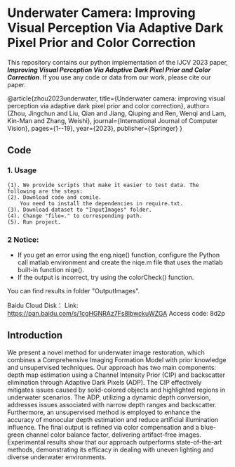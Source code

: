 # Underwater Camera: Improving Visual Perception Via Adaptive Dark Pixel Prior and Color Correction

This repository contains our python implementation of the IJCV 2023 paper, ***Improving Visual Perception Via Adaptive Dark
Pixel Prior and Color Correction***. If you use any code or data from our work, please cite our paper.

@article{zhou2023underwater,
  title={Underwater camera: improving visual perception via adaptive dark pixel prior and color correction},
  author={Zhou, Jingchun and Liu, Qian and Jiang, Qiuping and Ren, Wenqi and Lam, Kin-Man and Zhang, Weishi},
  journal={International Journal of Computer Vision},
  pages={1--19},
  year={2023},
  publisher={Springer}
}

## Code

### 1. Usage
	
	(1). We provide scripts that make it easier to test data. The following are the steps:
	(2). Download code and comile.
		You need to install the dependencies in require.txt.
	(3). Download dataset to "InputImages" folder.
	(4). Change "file=." to corresponding path.
	(5). Run project.


### 2 Notice:
* If you get an error using the eng.niqe() function, configure the Python call matlab environment and create the niqe.m file that uses the matlab built-in function niqe().
* If the output is incorrect, try using the colorCheck() function.
	
You can find results in folder "OutputImages".

Baidu Cloud Disk：
Link: https://pan.baidu.com/s/1cgHGNRAz7Fs8lbwckuWZGA 
Access code: 8d2p 


## Introduction
We present a novel method for underwater image restoration, which combines a Comprehensive Imaging Formation Model with 
prior knowledge and unsupervised techniques. Our approach has two main components: depth map estimation using a
Channel Intensity Prior (CIP) and backscatter elimination through Adaptive Dark Pixels (ADP). The CIP effectively mitigates
issues caused by solid-colored objects and highlighted regions in underwater scenarios. The ADP, utilizing a dynamic depth
conversion, addresses issues associated with narrow depth ranges and backscatter. Furthermore, an unsupervised method is
employed to enhance the accuracy of monocular depth estimation and reduce artificial illumination influence. The final output
is refined via color compensation and a blue-green channel color balance factor, delivering artifact-free images. Experimental
results show that our approach outperforms state-of-the-art methods, demonstrating its efficacy in dealing with uneven lighting
and diverse underwater environments.

